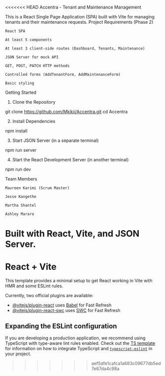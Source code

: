 <<<<<<< HEAD
Accentra - Tenant and Maintenance Management

This is a React Single Page Application (SPA) built with Vite for managing tenants and their maintenance requests.
Project Requirements (Phase 2)

    React SPA

    At least 5 components

    At least 3 client-side routes (Dashboard, Tenants, Maintenance)

    JSON Server for mock API

    GET, POST, PATCH HTTP methods

    Controlled forms (AddTenantForm, AddMaintenanceForm)

    Basic styling

Getting Started
1. Clone the Repository

git clone https://github.com/Mkikii/Accentra.git
cd Accentra

2. Install Dependencies

npm install

3. Start JSON Server (in a separate terminal)

npm run server

4. Start the React Development Server (in another terminal)

npm run dev

Team Members

    Maureen Karimi (Scrum Master)

    Jesse Kangethe

    Martha Shantel

    Ashley Mararo

Built with React, Vite, and JSON Server.
=======
# React + Vite

This template provides a minimal setup to get React working in Vite with HMR and some ESLint rules.

Currently, two official plugins are available:

- [@vitejs/plugin-react](https://github.com/vitejs/vite-plugin-react/blob/main/packages/plugin-react) uses [Babel](https://babeljs.io/) for Fast Refresh
- [@vitejs/plugin-react-swc](https://github.com/vitejs/vite-plugin-react/blob/main/packages/plugin-react-swc) uses [SWC](https://swc.rs/) for Fast Refresh

## Expanding the ESLint configuration

If you are developing a production application, we recommend using TypeScript with type-aware lint rules enabled. Check out the [TS template](https://github.com/vitejs/vite/tree/main/packages/create-vite/template-react-ts) for information on how to integrate TypeScript and [`typescript-eslint`](https://typescript-eslint.io) in your project.
>>>>>>> aef5dfe1cafca1a683c09677db5ed7e67da4c98a
